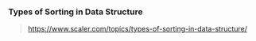 
### Types of Sorting in Data Structure
> https://www.scaler.com/topics/types-of-sorting-in-data-structure/
